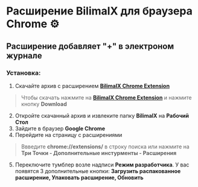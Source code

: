 # Расширение BilimalX для браузера Chrome ⚙️
## Расширение добавляет "+" в электроном журнале
### Установка:
1. Скачайте архив с расширением **[BilimalX Chrome Extension](https://github.com/nxreehn/bilimalx_chrome_extension/blob/main/BilimalX.rar)**
> Чтобы скачать нажмите на **[BilimalX Chrome Extension](https://github.com/nxreehn/bilimalx_chrome_extension/blob/main/BilimalX.rar)** и нажмите кнопку **Download**
2. Откройте скачанный архив и извлеките папку **BilimalX** на **Рабочий Стол**
3. Зайдите в браузер **Google Chrome**
4. Перейдите на страницу с расширениями
> Ввведите **chrome://extensions/** в строку поиска или нажмите на **Три Точки - Дополнительные инстурменты - Расширения**
5. Переключите тумблер возле надписи **Режим разработчика**. У вас появятся 3 дополнительные кнопки: **Загрузить распакованное расширение, Упаковать расширение, Обновить**
